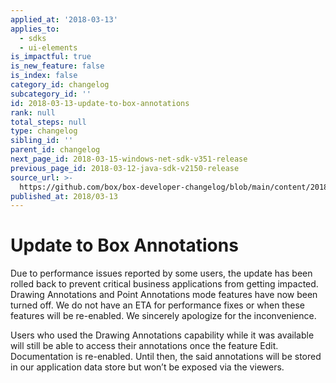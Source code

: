 ```yaml
---
applied_at: '2018-03-13'
applies_to:
  - sdks
  - ui-elements
is_impactful: true
is_new_feature: false
is_index: false
category_id: changelog
subcategory_id: ''
id: 2018-03-13-update-to-box-annotations
rank: null
total_steps: null
type: changelog
sibling_id: ''
parent_id: changelog
next_page_id: 2018-03-15-windows-net-sdk-v351-release
previous_page_id: 2018-03-12-java-sdk-v2150-release
source_url: >-
  https://github.com/box/box-developer-changelog/blob/main/content/2018/03-13-update-to-box-annotations.md
published_at: 2018/03-13
---
```

# Update to Box Annotations

Due to performance issues reported by some users, the update has been rolled
back to prevent critical business applications from getting impacted. Drawing
Annotations and Point Annotations mode features have now been turned off. We do
not have an ETA for performance fixes or when these features will be
re-enabled. We sincerely apologize for the inconvenience.

Users who used the Drawing Annotations capability while it was available will
still be able to access their annotations once the feature Edit. Documentation
is re-enabled. Until then, the said annotations will be stored in our
application data store but won’t be exposed via the viewers.